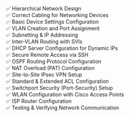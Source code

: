 ✅ Hierarchical Network Design <br>
✅ Correct Cabling for Networking Devices <br>
✅ Basic Device Settings Configuration <br>
✅ VLAN Creation and Port Assignment <br>
✅ Subnetting & IP Addressing <br>
✅ Inter-VLAN Routing with SVIs <br>
✅ DHCP Server Configuration for Dynamic IPs <br>
✅ Secure Remote Access via SSH <br>
✅ OSPF Routing Protocol Configuration <br>
✅ NAT Overload (PAT) Configuration <br>
✅ Site-to-Site IPsec VPN Setup <br>
✅ Standard & Extended ACL Configuration <br>
✅ Switchport Security (Port-Security) Setup <br>
✅ WLAN Configuration with Cisco Access Points <br>
✅ ISP Router Configuration <br>
✅ Testing & Verifying Network Communication 
